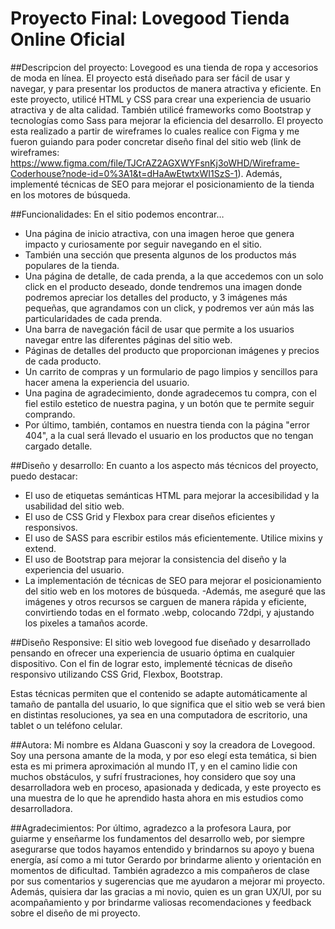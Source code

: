# Proyecto Final: Lovegood Tienda Online Oficial
##Descripcion del proyecto: Lovegood es una tienda de ropa y accesorios de moda en línea. 
El proyecto está diseñado para ser fácil de usar y navegar, y para presentar los productos de manera atractiva y eficiente. 
En este proyecto, utilicé HTML y CSS para crear una experiencia de usuario atractiva y de alta calidad. También utilicé frameworks como Bootstrap y tecnologías como Sass para mejorar la eficiencia del desarrollo. 
El proyecto esta realizado a partir de wireframes lo cuales realice con Figma y me fueron guiando para poder concretar diseño final del sitio web (link de wireframes: https://www.figma.com/file/TJCrAZ2AGXWYFsnKj3oWHD/Wireframe-Coderhouse?node-id=0%3A1&t=dHaAwEtwtxWI1SzS-1). 
Además, implementé técnicas de SEO para mejorar el posicionamiento de la tienda en los motores de búsqueda.

##Funcionalidades: En el sitio podemos encontrar…
- Una página de inicio atractiva, con una imagen heroe que genera impacto y curiosamente por seguir navegando en el sitio. 
- También una sección que presenta algunos de los productos más populares de la tienda.
- Una página de detalle, de cada prenda, a la que accedemos con un solo click en el producto deseado, donde tendremos una imagen donde podremos apreciar los detalles del producto, y 3 imágenes más pequeñas, que agrandamos con un click, y podremos ver aún más las particularidades de cada prenda. 
- Una barra de navegación fácil de usar que permite a los usuarios navegar entre las diferentes páginas del sitio web. 
- Páginas de detalles del producto que proporcionan imágenes y precios de cada producto.
- Un carrito de compras y un formulario de pago limpios y sencillos para hacer amena la experiencia del usuario.
- Una pagina de agradecimiento, donde agradecemos tu compra, con el fiel estilo estetico de nuestra pagina, y un botón que te permite seguir comprando. 
- Por último, también, contamos en nuestra tienda con la página "error 404", a la cual será llevado el usuario en los productos que no tengan cargado detalle. 

##Diseño y desarrollo: En cuanto a los aspecto más técnicos del proyecto, puedo destacar: 

- El uso de etiquetas semánticas HTML para mejorar la accesibilidad y la usabilidad del sitio web.
- El uso de CSS Grid y Flexbox para crear diseños eficientes y responsivos.
- El uso de SASS para escribir estilos más eficientemente. Utilice mixins y extend.
- El uso de Bootstrap para mejorar la consistencia del diseño y la experiencia del usuario.
- La implementación de técnicas de SEO para mejorar el posicionamiento del sitio web en los motores de búsqueda.
-Además, me aseguré que las imágenes y otros recursos se carguen de manera rápida y eficiente, convirtiendo todas en el formato .webp, colocando 72dpi, y ajustando los pixeles a tamaños acorde. 

##Diseño Responsive: 
El sitio web lovegood fue diseñado y desarrollado pensando en ofrecer una experiencia de usuario óptima en cualquier dispositivo. Con el fin de lograr esto, implementé técnicas de diseño responsivo utilizando CSS Grid, Flexbox, Bootstrap.

Estas técnicas permiten que el contenido se adapte automáticamente al tamaño de pantalla del usuario, lo que significa que el sitio web se verá bien en distintas resoluciones, ya sea en una computadora de escritorio, una tablet o un teléfono celular.

##Autora:
Mi nombre es Aldana Guasconi y soy la creadora de Lovegood. 
Soy una persona amante de la moda, y por eso elegí esta temática, si bien esta es mi  primera aproximación al mundo IT, y en el camino lidie con muchos obstáculos, y sufrí frustraciones, hoy considero que soy una desarrolladora web en proceso, apasionada y dedicada, y este proyecto es una muestra de lo que he aprendido hasta ahora en mis estudios como desarrolladora.

##Agradecimientos:
Por último, agradezco a la profesora Laura, por guiarme y enseñarme los fundamentos del desarrollo web, por siempre asegurarse que todos hayamos entendido y brindarnos su apoyo y buena energía, así como a mi tutor Gerardo por brindarme aliento y orientación en momentos de dificultad. También agradezco a mis compañeros de clase por sus comentarios y sugerencias que me ayudaron a mejorar mi proyecto.
Además, quisiera dar las gracias a mi novio, quien es un gran UX/UI, por su acompañamiento y por brindarme valiosas recomendaciones y feedback sobre el diseño de mi proyecto.
